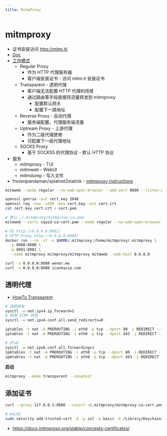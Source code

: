 ```yaml
---
title: MitmProxy
---
```


# mitmproxy

- 证书安装访问 http://mitm.it/
- [Doc](http://docs.mitmproxy.org/en/stable/)
- [工作模式](https://docs.mitmproxy.org/stable/concepts-modes/)
  - Regular Proxy
    - 作为 HTTP 代理服务器
    - 客户端安装证书 - 访问 mitm.it 安装证书
  - Transparent - 透明代理
    - 客户端无法配置 HTTP 代理的场景
    - 通过路由等手段直接将流量转发到 mitmproxy
      - 配置默认网关
      - 配置下一跳地址
  - Reverse Proxy - 反向代理
    - 服务端配置，代理服务端流量
  - Uptream Proxy - 上游代理
    - 作为二级代理使用
    - 可配置下一级代理地址
  - SOCKS Proxy
    - 基于 SOCKS5 的代理协议 - 默认 HTTP 协议
- 服务
  - mitmproxy - TUI
  - mitmweb - WebUI
  - mitmdump - 写入文件
- frozenpandaman/splatnet2statink - [mitmproxy instructions](https://github.com/frozenpandaman/splatnet2statink/wiki/mitmproxy-instructions)

```bash
mitmweb --mode regular --no-web-open-browser --web-port 8080 --listen-port 8888

openssl genrsa -out cert.key 2048
openssl req -new -x509 -key cert.key -out cert.crt
cat cert.key cert.crt > cert.pem

# 默认 ~/.mitmproxy/mitmproxy-ca.pem
mitmweb --certs squid-ca-cert.pem --mode regular --no-web-open-browser --web-port 8080 --listen-port 8888

# UI http://0.0.0.0:8081/
# HTTP Proxy http://0.0.0.0:8080/
docker run --rm -it -v $HOME/.mitmproxy:/home/mitmproxy/.mitmproxy \
  -p 8080:8080 \
  -p 8081:8081 \
  --name mitmproxy mitmproxy/mitmproxy mitmweb --web-host 0.0.0.0

curl -x 0.0.0.0:8080 wener.me
curl -x 0.0.0.0:8080 icanhazip.com
```

## 透明代理

- [HowTo Transparent](https://docs.mitmproxy.org/stable/howto-transparent/)

```bash
# 启用转发
sysctl -w net.ipv4.ip_forward=1
# 禁用 ICMP 转发
sysctl -w net.ipv4.conf.all.send_redirects=0

iptables -t nat -A PREROUTING -i eth0 -p tcp --dport 80 -j REDIRECT --to-port 8080
iptables -t nat -A PREROUTING -i eth0 -p tcp --dport 443 -j REDIRECT --to-port 8080

# IPv6
sysctl -w net.ipv6.conf.all.forwarding=1
ip6tables -t nat -A PREROUTING -i eth0 -p tcp --dport 80 -j REDIRECT --to-port 8080
ip6tables -t nat -A PREROUTING -i eth0 -p tcp --dport 443 -j REDIRECT --to-port 8080
```

**启动**

```bash
mitmproxy --mode transparent --showhost
```


## 添加证书

```bash
curl --proxy 127.0.0.1:8080 --cacert ~/.mitmproxy/mitmproxy-ca-cert.pem https://wener.me

# macOS
sudo security add-trusted-cert -d -p ssl -p basic -k /Library/Keychains/System.keychain ~/.mitmproxy/mitmproxy-ca-cert.pem
```

- https://docs.mitmproxy.org/stable/concepts-certificates/
